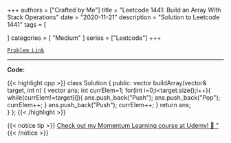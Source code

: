 
+++
authors = ["Crafted by Me"]
title = "Leetcode 1441: Build an Array With Stack Operations"
date = "2020-11-21"
description = "Solution to Leetcode 1441"
tags = [
    
]
categories = [
    "Medium"
]
series = ["Leetcode"]
+++



[`Problem Link`](https://leetcode.com/problems/build-an-array-with-stack-operations/description/)

---



**Code:**

{{< highlight cpp >}}
class Solution {
public:
    vector<string> buildArray(vector<int>& target, int n) {
        vector<string> ans;
        int currElem=1;
        for(int i=0;i<target.size();i++){
            while(currElem!=target[i]){
                ans.push_back("Push");
                ans.push_back("Pop");
                currElem++;
            }
            ans.push_back("Push");
            currElem++;
        }
        return ans;        
    }
};
{{< /highlight >}}



{{< notice tip >}}
[Check out my Momentum Learning course at Udemy! 🚀 "](https://www.udemy.com/course/blind-75-the-data-structures-and-algorithms-essentials/)
{{< /notice >}}

